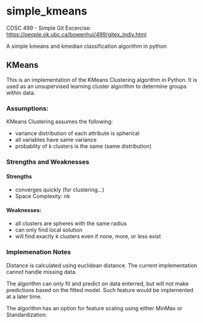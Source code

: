 # simple_kmeans
COSC 499 - Simple Git Excercise: https://people.ok.ubc.ca/bowenhui/499/gitex_indiv.html

A simple kmeans and kmedian classification algorithm in python

## KMeans
This is an implementation of the KMeans Clustering algorithm in Python. It is used as an unsupervised learning cluster algorithm to determine groups within data.

### Assumptions:
KMeans Clustering assumes the following:
  - variance distribution of each attribute is spherical
  - all variables have same variance
  - probablity of k clusters is the same (same distribution)

### Strengths and Weaknesses
#### Strengths
  - converges quickly (for clustering...)
  - Space Complexity: nk

#### Weaknesses:
  - all clusters are spheres with the same radius
  - can only find local solution
  - will find exactly k clusters even if none, more, or less exist
  
### Implemenation Notes
Distance is calculated using euclidean distance. The current implementation cannot handle missing data.

The algorithm can only fit and predict on data enterred, but will not make predictions based on the fitted model. Such feature would be implemented at a later time.

The algorithm has an option for feature scaling using either MinMax or Standardization.
